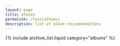 ```yaml
---
layout: page
title: albums
permalink: /favs/albums/
description: list of album reccomendations
---
```


{% include archive_list.liquid category="albums" %}

